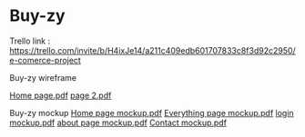 # Buy-zy

Trello link : https://trello.com/invite/b/H4ixJe14/a211c409edb601707833c8f3d92c2950/e-comerce-project

Buy-zy wireframe


[Home page.pdf](https://github.com/Malek-ALdesougi/Buy-zy/files/9506900/Home.page.pdf)
[page 2.pdf](https://github.com/Malek-ALdesougi/Buy-zy/files/9506901/page.2.pdf)


Buy-zy mockup
[Home page mockup.pdf](https://github.com/Malek-ALdesougi/Buy-zy/files/9506907/Home.page.mockup.pdf)
[Everything page mockup.pdf](https://github.com/Malek-ALdesougi/Buy-zy/files/9506909/Everything.page.mockup.pdf)
[login mockup.pdf](https://github.com/Malek-ALdesougi/Buy-zy/files/9506910/login.mockup.pdf)
[about page mockup.pdf](https://github.com/Malek-ALdesougi/Buy-zy/files/9506912/about.page.mockup.pdf)
[Contact mockup.pdf](https://github.com/Malek-ALdesougi/Buy-zy/files/9506915/Contact.mockup.pdf)
